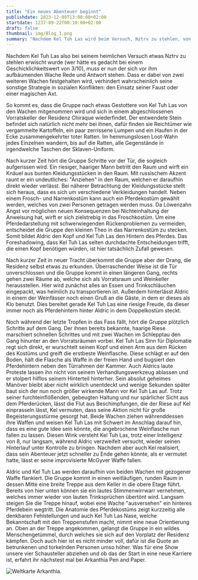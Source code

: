 ```yaml
---
title: "Ein neues Abenteuer beginnt"
publishdate: 2023-12-09T13:00:00+02:00
startdate: 1237-09-22T00:10:00+02:00
draft: false
thumbnail: img/Blog_1.png
summary: "Nachdem Kel Tuh Las wird beim Versuch, Nztrv zu stehlen, von der Wache erwischt wird. Von zwei Wachen begleitet, wird die Gruppe in Vorratskeller der Residenz Chiraque geführt. Statt wertvollem Loot, finden sie aber lediglich verrottete Lebensmittel und tote Ratten. Als ein riesiger Mann mit einem Stapel Verkleidungen und sie zwingt, diese anzuziehen, schwant unseren Vier bereits Böses. Doch wie es weiter geht und wie Kel mit weiteren guten Ideen glänzt, erfahrt ihr hier:"
---
```


Nachdem Kel Tuh Las also bei seinem heimlichen Versuch etwas Nztrv zu stehlen erwischt wurde (wer hätte es gedacht bei einem Geschicklichkeitswert von 3/10), muss er nun der sich vor ihm aufbäumenden Wache Rede und Antwort stehen. Dass er dabei von zwei weiteren Wachen festgehalten wird, verhindert wahrscheinlich seine sonstige Strategie in sozialen Konflikten: den Einsatz seiner Faust oder einer magischen Axt.

So kommt es, dass die Gruppe nach etwas Gestottere von Kel Tuh Las von den Wachen mitgenommen wird und sich in einem abgeschlossenen Vorratskeller der Residenz Chiraque wiederfindet. Der entwendete Stein befindet sich natürlich nicht mehr bei ihnen, dafür finden sie Reichtümer wie vergammelte Kartoffeln, ein paar zerrissene Lumpen und ein Haufen in der Ecke zusammengekehrter toter Ratten. Im hemmungslosen Loot-Wahn jedes Einzelnen wandern, bis auf die Ratten, alle Gegenstände in irgendwelche Taschen der Sklaven-Uniform.

Nach kurzer Zeit hört die Gruppe Schritte vor der Tür, die sogleich aufgerissen wird. Ein riesiger, haariger Mann betritt den Raum und wirft ein Knäuel aus bunten Kleidungsstücken in den Raum. Mit russischem Akzent raunt er ein undeutliches: "Anziehen" in den Raum, welchen er daraufhin direkt wieder verlässt. Bei näherer Betrachtung der Kleidungsstücke stellt sich heraus, dass es sich um verschiedene Verkleidungen handelt. Neben einem Frosch- und Narrenkostüm kann auch ein Pferdekostüm gewählt werden, welches von zwei Personen getragen werden muss. Da Löwenzahn Angst vor möglichen neuen Konsequenzen bei Nichteinhaltung der Anweisung hat, wirft er sich zielstrebig in das Froschkostüm. Um eine Pferdedarstellung mit schwerwiegenden Rückenproblemen zu vermeiden, entscheidet die Gruppe den kleinen Theo in das Narrenkostüm zu stecken. Somit bildet Aldric den Kopf und Kel Tuh Las den Hintern des Pferdes. Das Foreshadowing, dass Kel Tuh Las selten durchdachte Entscheidungen trifft, die einen Kopf benötigen würden, ist hier tatsächlich Zufall gewesen.

Nach kurzer Zeit in neuer Tracht überkommt die Gruppe aber der Drang, die Residenz selbst etwas zu erkunden. Überraschender Weise ist die Tür unverschlossen und die Gruppe kommt in einen längeren Gang, rechts gehen zwei Räume ab, welche sich als Vorratsraum und Weinkeller herausstellen. Hier wird zunächst alles an Essen und Trinkschläuchen eingepackt, was heimlich zu transportieren ist. Außerdem hinterlässt Aldric in einem der Weinfässer noch einen Gruß an die Gäste, in dem er dieses als Klo benutzt. Dies bereitet gerade Kel Tuh Las eine riesige Freude, da dieser immer noch als Pferdehintern hinter Aldric in dem Doppelkostüm steckt.

Noch während der letzte Tropfen in das Fass fällt, hört die Gruppe plötzlich Schritte auf dem Gang. Der ihnen bereits bekannte, haarige Riese marschiert schnellen Schrittes und mit zwei Wachen im Schlepptau den Gang hinunter an den Vorratsräumen vorbei. Kel Tuh Las Sinn für Diplomatie regt sich direkt, er wurschtelt seinen Kopf und einen Arm aus dem Rücken des Kostüms und greift die erstbeste Weinflasche. Diese schlägt er auf den Boden, hält die Flasche als Waffe in der freien Hand und bugsiert den Pferdehintern neben den Türrahmen der Kammer. Auch Aldrics laute Proteste lassen ihn nicht von seinem Verhandlungswerkzeug ablassen und er stolpert hilflos seinem Hinterteil hinterher. Sein absolut geheimes Manöver bleibt aber nicht wirklich unentdeckt und wenige Sekunden später baut sich der nun noch größer wirkende Mann vor Kel Tuh Las auf. Trotz seiner furchteinflößenden, gebeugten Haltung und nur spärlicher Sicht aus dem Pferderücken, lässt die Flut aus Beschimpfungen, die der Riese auf Kel einprasseln lässt, Kel vermuten, dass seine Aktion nicht für große Begeisterungsstürme gesorgt hat. Beide Wachen ziehen währenddessen ihre Waffen und weisen Kel Tuh Las mit Schwert im Anschlag darauf hin, dass es eine gute Idee sein könnte, die angebrochene Weinflasche nun fallen zu lassen. Diesen Wink versteht Kel Tuh Las, trotz einer Intelligenz von 8, nur langsam, während Aldric verzweifelt versucht, wieder seinen Hinterlauf unter Kontrolle zu bringen. Nachdem aber auch Kel realisiert, dass sein Abenteuer jetzt schneller zu Ende gehen könnte, als er vermutet hatte, lässt er seine improvisierte McGyver Waffe fallen.

Aldric und Kel Tuh Las werden daraufhin von beiden Wachen mit gezogener Waffe flankiert. Die Gruppe kommt in einen weitläufigen, runden Raum in dessen Mitte eine breite Treppe aus dem Keller in die obere Etage führt. Bereits von hier unten können sie ein lautes Stimmenwirrwarr vernehmen, welches immer wieder von lauten Trinksprüchen übertönt wird. Langsam steigen Sie die Treppe hinauf, wobei eine Wache "ausversehen" ein hinteres Pferdebein wegtritt. Die Anatomie des Pferdekostüms zeigt kurzzeitig alle denkbaren Fehlstellungen und auch Kel Tuh Las Nase, welche Bekanntschaft mit den Treppenstufen macht, nimmt eine neue Orientierung an. Oben an der Treppe angekommen, gelangt die Gruppe in ein wildes Menschengetümmel, durch welches sie sich auf den Vorplatz der Residenz kämpfen. Doch auch hier ist es nicht minder voll, dafür ist die Quote an betrunkenen und torkelnden Personen umso höher. Was für eine Show unsere vier Schausteller abziehen und ob das der Start in eine neue Karriere ist, erfahrt ihr nächstest mal bei Arkanthia Pen and Paper.

<div class="center">
  <img class="img-fluid" title="Weltkarte Arkanthia" alt="Weltkarte Arkanthia." src="./img/Arkanthia_Full_Map_Blog_1-4.jpg" />
</div>
